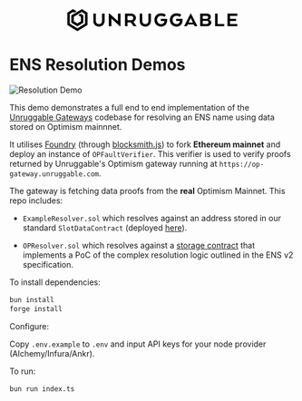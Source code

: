<p align="center">
    <img src="https://raw.githubusercontent.com/unruggable-labs/unruggable-gateways-ens-resolution-demos/main/unruggable-logo-black.png" style = "width:300px;" alt = "Unruggable Gateways" />
</p>

# ENS Resolution Demos

![Resolution Demo](https://github.com/unruggable-labs/unruggable-gateways-ens-resolution-demos/actions/workflows/resolution-demo.yml/badge.svg)

This demo demonstrates a full end to end implementation of the [Unruggable Gateways](https://github.com/unruggable-labs/unruggable-gateways) codebase for resolving an ENS name using data stored on Optimism mainnnet. 

It utilises [Foundry](https://github.com/foundry-rs) (through [blocksmith.js](https://github.com/adraffy/blocksmith.js)) to fork **Ethereum mainnet** and deploy an instance of `OPFaultVerifier`. This verifier is used to verify proofs returned by Unruggable's Optimism gateway running at `https://op-gateway.unruggable.com`.

The gateway is fetching data proofs from the **real** Optimism Mainnet. This repo includes:

- `ExampleResolver.sol` which resolves against an address stored in our standard `SlotDataContract` (deployed [here](https://optimistic.etherscan.io/address/0xf9d79d8c09d24e0C47E32778c830C545e78512CF#code)).

- `OPResolver.sol` which resolves against a [storage contract](https://optimistic.etherscan.io/address/0xc695404735E0F1587A5398a06cAB34D7d7b009Da#code) that implements  a PoC of the complex resolution logic outlined in the ENS v2 specification.


To install dependencies:

```bash
bun install
forge install
```

Configure:

Copy `.env.example` to `.env` and input API keys for your node provider (Alchemy/Infura/Ankr).

To run:

```bash
bun run index.ts
```